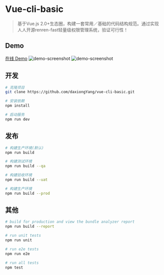 # Vue-cli-basic

> 基于Vue.js 2.0+生态圈，构建一套常用／基础的代码结构规范。通过实现人人开源renren-fast轻量级权限管理系统，验证可行性！

## Demo
[在线 Demo](//fast.demo.renren.io/)
![demo-screenshot](//github.com/daxiongYang/vue-cli-basic/demo-screenshot/1518154896410.png)
![demo-screenshot](//github.com/daxiongYang/vue-cli-basic/demo-screenshot/1518154896420.png)

## 开发
```bash
# 克隆项目
git clone https://github.com/daxiongYang/vue-cli-basic.git

# 安装依赖
npm install

# 启动服务
npm run dev
```

## 发布
```bash
# 构建生产环境(默认)
npm run build

# 构建测试环境
npm run build --qa

# 构建验收环境
npm run build --uat

# 构建生产环境
npm run build --prod
```

## 其他
``` bash
# build for production and view the bundle analyzer report
npm run build --report

# run unit tests
npm run unit

# run e2e tests
npm run e2e

# run all tests
npm test
```